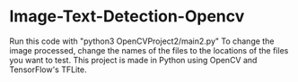 # Image-Text-Detection-Opencv
Run this code with "python3 OpenCVProject2/main2.py"
To change the image processed, change the names of the files to the locations of the files you want to test.
This project is made in Python using OpenCV and TensorFlow's TFLite.
